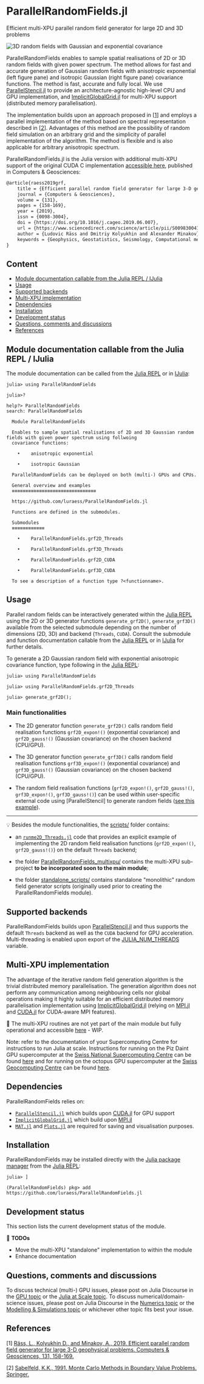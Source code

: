 # ParallelRandomFields.jl
Efficient multi-XPU parallel random field generator for large 2D and 3D problems

![3D random fields with Gaussian and exponential covariance](docs/Fig_exp_gauss_3D.png)

ParallelRandomFields enables to sample spatial realisations of 2D or 3D random fields with given power spectrum. The method allows for fast and accurate generation of Gaussian random fields with anisotropic exponential (left figure pane) and isotropic Gaussian (right figure pane) covariance functions. The method is fast, accurate and fully local. We use [ParallelStencil.jl] to provide an architecture-agnostic high-level CPU and GPU implementation, and [ImplicitGlobalGrid.jl] for multi-XPU support (distributed memory parallelisation).

The implementation builds upon an approach proposed in \[[1][Raess2019]\] and employs a parallel implementation of the method based on spectral representation described in \[[2][Sabelfeld1991]\]. Advantages of this method are the possibility of random field simulation on an arbitrary grid and the simplicity of parallel implementation of the algorithm. The method is flexible and is also applicable for arbitrary anisotropic spectrum.


ParallelRandomFields.jl is the Julia version with additional multi-XPU support of the original CUDA C implementation [accessible here](https://bitbucket.org/lraess/grfs/src/master/), published in Computers & Geosciences:
```tex
@article{raess2019grf,
    title = {Efficient parallel random field generator for large 3-D geophysical problems},
    journal = {Computers & Geosciences},
    volume = {131},
    pages = {158-169},
    year = {2019},
    issn = {0098-3004},
    doi = {https://doi.org/10.1016/j.cageo.2019.06.007},
    url = {https://www.sciencedirect.com/science/article/pii/S0098300418309944},
    author = {Ludovic Räss and Dmitriy Kolyukhin and Alexander Minakov},
    keywords = {Geophysics, Geostatistics, Seismology, Computational methods, Parallel and high-performance computing}
}
```

## Content
* [Module documentation callable from the Julia REPL / IJulia](#module-documentation-callable-from-the-julia-repl--ijulia)
* [Usage](#usage)
* [Supported backends](#supported-backends)
* [Multi-XPU implementation](#multi-xpu-implementation)
* [Dependencies](#dependencies)
* [Installation](#installation)
* [Development status](#development-status)
* [Questions, comments and discussions](#questions-comments-and-discussions)
* [References](#references)


## Module documentation callable from the Julia REPL / IJulia
The module documentation can be called from the [Julia REPL] or in [IJulia]:
```julia-repl
julia> using ParallelRandomFields

julia>?

help?> ParallelRandomFields
search: ParallelRandomFields

  Module ParallelRandomFields

  Enables to sample spatial realisations of 2D and 3D Gaussian random fields with given power spectrum using follwoing
  covariance functions:

    •    anisotropic exponential

    •    isotropic Gaussian

  ParallelRandomFields can be deployed on both (multi-) GPUs and CPUs.

  General overview and examples
  ≡≡≡≡≡≡≡≡≡≡≡≡≡≡≡≡≡≡≡≡≡≡≡≡≡≡≡≡≡≡≡

  https://github.com/luraess/ParallelRandomFields.jl

  Functions are defined in the submodules.

  Submodules
  ≡≡≡≡≡≡≡≡≡≡≡≡

    •    ParallelRandomFields.grf2D_Threads

    •    ParallelRandomFields.grf3D_Threads

    •    ParallelRandomFields.grf2D_CUDA

    •    ParallelRandomFields.grf3D_CUDA

  To see a description of a function type ?<functionname>.
```


## Usage
Parallel random fields can be interactively generated within the [Julia REPL] using the 2D or 3D generator functions `generate_grf2D()`, `generate_grf3D()` available from the selected submodule depending on the number of dimensions (2D, 3D) and backend (`Threads`, `CUDA`). Consult the submodule and function documentation callable from the [Julia REPL] or in [IJulia] for further details.

To generate a 2D Gaussian random field with exponential anisotropic covariance function, type following in the [Julia REPL]:
```julia-repl
julia> using ParallelRandomFields

julia> using ParallelRandomFields.grf2D_Threads

julia> generate_grf2D();
```

### Main functionalities
- The 2D generator function `generate_grf2D()` calls random field realisation functions `grf2D_expon!()` (exponential covariance) and `grf2D_gauss!()` (Gaussian covariance) on the chosen backend (CPU/GPU).

- The 3D generator function `generate_grf3D()` calls random field realisation functions `grf3D_expon!()` (exponential covariance) and `grf3D_gauss!()` (Gaussian covariance) on the chosen backend (CPU/GPU).

- The random field realisation functions (`grf2D_expon!()`, `grf2D_gauss!()`, `grf3D_expon!()`, `grf3D_gauss!()`) can be used within user-specific external code using [ParallelStencil] to generate random fields ([see this example](scripts/runme2D_Threads.jl)).

---

💡 Besides the module functionalities, the [scripts/](scripts/) folder contains:
- an [`runme2D_Threads.jl`](scripts/runme2D_Threads.jl) code that provides an explicit example of implementing the 2D random field realisation functions (`grf2D_expon!()`, `grf2D_gauss!()`) on the default `Threads` backend;

- the folder [ParallelRandomFields_multixpu/](scripts/ParallelRandomFields_multixpu) contains the multi-XPU sub-project **to be incorporated soon to the main module**;

- the folder [standalone_scripts/](scripts/standalone_scripts) contains standalone "monolithic" random field generator scripts (originally used prior to creating the ParallelRandomFields module).


## Supported backends
ParallelRandomFields builds upon [ParallelStencil.jl] and thus supports the default `Threads` backend as well as the `CUDA` backend for GPU acceleration. Multi-threading is enabled upon export of the [JULIA_NUM_THREADS] variable.


## Multi-XPU implementation
The advantage of the iterative random field generation algorithm is the trivial distributed memory parallelisation. The generation algorithm does not perform any communication among neighbouring cells nor global operations making it highly suitable for an efficient distributed memory parallelisation implementation using [ImplicitGlobalGrid.jl] (relying on [MPI.jl] and [CUDA.jl] for CUDA-aware MPI features).

🚧 The multi-XPU routines are not yet part of the main module but fully operational and accessible [here](scripts/ParallelRandomFields_multixpu) - WIP.

Note: refer to the documentation of your Supercomputing Centre for instructions to run Julia at scale. Instructions for running on the Piz Daint GPU supercomputer at the [Swiss National Supercomputing Centre](https://www.cscs.ch/computers/piz-daint/) can be found [here](https://user.cscs.ch/tools/interactive/julia/) and for running on the octopus GPU supercomputer at the [Swiss Geocomputing Centre](https://wp.unil.ch/geocomputing/octopus/) can be found [here](https://gist.github.com/luraess/45a7a4059d8ace694812e7e301f1a258).


## Dependencies
ParallelRandomFields relies on:
- [`ParallelStencil.jl`](https://github.com/omlins/ParallelStencil.jl) which builds upon [CUDA.jl] for GPU support
- [`ImplicitGlobalGrid.jl`](https://github.com/eth-cscs/ImplicitGlobalGrid.jl) which build upon [MPI.jl]
- [`MAT.jl`](https://github.com/JuliaIO/MAT.jl) and [`Plots.jl`](https://github.com/JuliaPlots/Plots.jl) are required for saving and visualisation purposes.


## Installation
ParallelRandomFields may be installed directly with the [Julia package manager](https://docs.julialang.org/en/v1/stdlib/Pkg/index.html) from the [Julia REPL]:
```julia-repl
julia> ]

(ParallelRandomFields) pkg> add https://github.com/luraess/ParallelRandomFields.jl
```


## Development status
This section lists the current development status of the module.

🚧 **TODOs**
- Move the multi-XPU "standalone" implementation to within the module
- Enhance documentation 


## Questions, comments and discussions
To discuss technical (multi-) GPU issues, please post on Julia Discourse in the [GPU topic] or the [Julia at Scale topic].
To discuss numerical/domain-science issues, please post on Julia Discourse in the [Numerics topic] or the [Modelling & Simulations topic] or whichever other topic fits best your issue.


## References
\[1\] [Räss, L., Kolyukhin D., and Minakov, A., 2019. Efficient parallel random field generator for large 3-D geophysical problems. Computers & Geosciences, 131, 158-169.][Raess2019]

\[2\] [Sabelfeld, K.K., 1991. Monte Carlo Methods in Boundary Value Problems. Springer.][Sabelfeld1991]


[Raess2019]: https://doi.org/10.1016/j.cageo.2019.06.007
[Sabelfeld1991]: https://cds.cern.ch/record/295430
[ParallelStencil.jl]: https://github.com/omlins/ParallelStencil.jl
[ImplicitGlobalGrid.jl]: https://github.com/eth-cscs/ImplicitGlobalGrid.jl
[MPI.jl]: https://github.com/JuliaParallel/MPI.jl
[CUDA.jl]: https://github.com/JuliaGPU/CUDA.jl
[Julia REPL]: https://docs.julialang.org/en/v1/stdlib/REPL/
[IJulia]: https://github.com/JuliaLang/IJulia.jl
[JULIA_NUM_THREADS]:https://docs.julialang.org/en/v1.0.0/manual/environment-variables/#JULIA_NUM_THREADS-1
[GPU topic]: https://discourse.julialang.org/c/domain/gpu/
[Julia at Scale topic]: https://discourse.julialang.org/c/domain/parallel/
[Numerics topic]: https://discourse.julialang.org/c/domain/numerics/
[Modelling & Simulations topic]: https://discourse.julialang.org/c/domain/models
